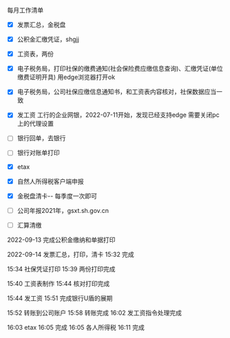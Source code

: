 每月工作清单
- [x] 发票汇总，金税盘
- [x]  公积金汇缴凭证，shgjj
- [x] 工资表，两份
- [x] 电子税务局，打印社保的缴费通知(社会保险费应缴信息查询)、汇缴凭证(单位缴费证明开具)
	用edge浏览器打开ok
- [x] 电子税务局，公司社保应缴信息通知书，和工资表内容核对，社保数据应当一致
- [x] 发工资
	工行的企业网银，2022-07-11开始，发现已经支持edge
	需要关闭pc上的代理设置
- [ ] 银行回单，去银行
- [ ] 银行对账单打印
- [x] etax
- [x] 自然人所得税客户端申报
- [x] 金税盘清卡-- 每季度一次即可
- [ ] 公司年报2021年，gsxt.sh.gov.cn
- [ ] 汇算清缴


2022-09-13 完成公积金缴纳和单据打印

2022-09-14 发票汇总，打印，清卡
15:32 完成

15:34 社保凭证打印
15:39 两份打印完成

15:40 工资表制作
15:44 核对打印完成

15:44 发工资
15:51 完成银行U盾的展期

15:52 转账到公司账户
15:58 转账完成
16:02 发工资指令处理完成

16:03 etax
16:05 完成
16:05 各人所得税
16:11 完成






